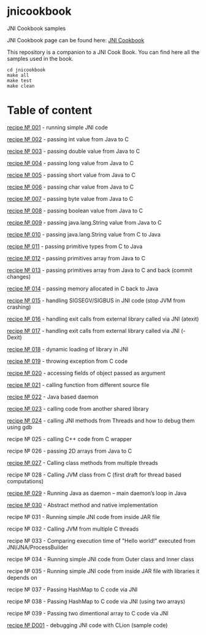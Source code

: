 # jnicookbook
JNI Cookbook samples

JNI Cookbook page can be found here: [JNI Cookbook](http://jnicookbook.owsiak.org)

This repository is a companion to a JNI Cook Book. You can find here all the samples used in the book.

    cd jnicookbook
    make all
    make test
    make clean

# Table of content

[recipe № 001](http://jnicookbook.owsiak.org/recipe-No-001/) - running simple JNI code

[recipe № 002](http://jnicookbook.owsiak.org/recipe-No-002/) - passing int value from Java to C

[recipe № 003](http://jnicookbook.owsiak.org/recipe-No-003/) - passing double value from Java to C

[recipe № 004](http://jnicookbook.owsiak.org/recipe-No-004/) - passing long value from Java to C

[recipe № 005](http://jnicookbook.owsiak.org/recipe-No-005/) - passing short value from Java to C

[recipe № 006](http://jnicookbook.owsiak.org/recipe-No-006/) - passing char value from Java to C

[recipe № 007](http://jnicookbook.owsiak.org/recipe-No-007/) - passing byte value from Java to C

[recipe № 008](http://jnicookbook.owsiak.org/recipe-No-008/) - passing boolean value from Java to C

[recipe № 009](http://jnicookbook.owsiak.org/recipe-No-009/) - passing java.lang.String value from Java to C

[recipe № 010](http://jnicookbook.owsiak.org/recipe-No-010/) - passing java.lang.String value from C to Java

[recipe № 011](http://jnicookbook.owsiak.org/recipe-No-011/) - passing primitive types from C to Java

[recipe № 012](http://jnicookbook.owsiak.org/recipe-No-012/) - passing primitives array from Java to C

[recipe № 013](http://jnicookbook.owsiak.org/recipe-No-013/) - passing primitives array from Java to C and back (commit changes)

[recipe № 014](http://jnicookbook.owsiak.org/recipe-No-014/) - passing memory allocated in C back to Java

[recipe № 015](http://jnicookbook.owsiak.org/recipe-No-015/) - handling SIGSEGV/SIGBUS in JNI code (stop JVM from crashing)

[recipe № 016](http://jnicookbook.owsiak.org/recipe-No-016/) - handling exit calls from external library called via JNI (atexit)

[recipe № 017](http://jnicookbook.owsiak.org/recipe-No-017/) - handling exit calls from external library called via JNI (-Dexit)

[recipe № 018](http://jnicookbook.owsiak.org/recipe-No-018) - dynamic loading of library in JNI

[recipe № 019](http://jnicookbook.owsiak.org/recipe-No-019/) - throwing exception from C code

[recipe № 020](http://jnicookbook.owsiak.org/recipe-No-020/) - accessing fields of object passed as argument

[recipe № 021](http://jnicookbook.owsiak.org/recipe-No-021/) - calling function from different source file

[recipe № 022](http://jnicookbook.owsiak.org/recipe-No-022/) - Java based daemon

[recipe № 023](http://jnicookbook.owsiak.org/recipe-No-023/) - calling code from another shared library

[recipe № 024](http://jnicookbook.owsiak.org/recipe-No-024/) - calling JNI methods from Threads and how to debug them using gdb

recipe № 025 - calling C++ code from C wrapper

recipe № 026 - passing 2D arrays from Java to C

[recipe № 027](http://jnicookbook.owsiak.org/recipe-no-027/) - Calling class methods from multiple threads

recipe № 028 - Calling JVM class from C (first draft for thread based computations)

[recipe № 029](http://jnicookbook.owsiak.org/recipe-no-029/) - Running Java as daemon – main daemon’s loop in Java

[recipe № 030](http://jnicookbook.owsiak.org/recipe-no-030/) - Abstract method and native implementation

recipe № 031 - Running simple JNI code from inside JAR file

recipe № 032 - Calling JVM from multiple C threads

recipe № 033 - Comparing execution time of "Hello world!" executed from JNI/JNA/ProcessBuilder

recipe № 034 - Running simple JNI code from Outer class and Inner class

recipe № 035 - Running simple JNI code from inside JAR file with libraries it depends on

recipe № 037 - Passing HashMap to C code via JNI

recipe № 038 - Passing HashMap to C code via JNI (using two arrays)

recipe № 039 - Passing two dimentional array to C code via JNI

[recipe № D001](http://jnicookbook.owsiak.org/recipe-No-D001/) - debugging JNI code with CLion (sample code)
